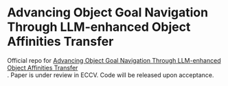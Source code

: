 # Advancing Object Goal Navigation Through LLM-enhanced Object Affinities Transfer
Official repo for [Advancing Object Goal Navigation Through LLM-enhanced Object Affinities Transfer](https://arxiv.org/abs/2403.09971)<br />.
Paper is under review in ECCV. Code will be released upon acceptance.

